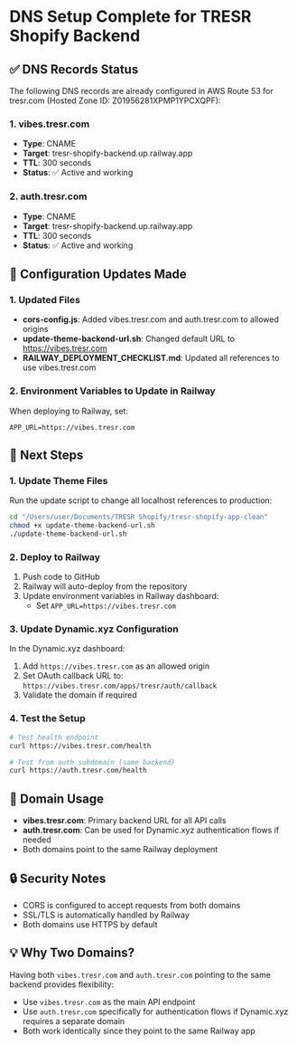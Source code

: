 # DNS Setup Complete for TRESR Shopify Backend

## ✅ DNS Records Status

The following DNS records are already configured in AWS Route 53 for tresr.com (Hosted Zone ID: Z01956281XPMP1YPCXQPF):

### 1. vibes.tresr.com
- **Type**: CNAME
- **Target**: tresr-shopify-backend.up.railway.app
- **TTL**: 300 seconds
- **Status**: ✅ Active and working

### 2. auth.tresr.com  
- **Type**: CNAME
- **Target**: tresr-shopify-backend.up.railway.app
- **TTL**: 300 seconds
- **Status**: ✅ Active and working

## 🔄 Configuration Updates Made

### 1. Updated Files
- **cors-config.js**: Added vibes.tresr.com and auth.tresr.com to allowed origins
- **update-theme-backend-url.sh**: Changed default URL to https://vibes.tresr.com
- **RAILWAY_DEPLOYMENT_CHECKLIST.md**: Updated all references to use vibes.tresr.com

### 2. Environment Variables to Update in Railway
When deploying to Railway, set:
```
APP_URL=https://vibes.tresr.com
```

## 🚀 Next Steps

### 1. Update Theme Files
Run the update script to change all localhost references to production:
```bash
cd "/Users/user/Documents/TRESR Shopify/tresr-shopify-app-clean"
chmod +x update-theme-backend-url.sh
./update-theme-backend-url.sh
```

### 2. Deploy to Railway
1. Push code to GitHub
2. Railway will auto-deploy from the repository
3. Update environment variables in Railway dashboard:
   - Set `APP_URL=https://vibes.tresr.com`

### 3. Update Dynamic.xyz Configuration
In the Dynamic.xyz dashboard:
1. Add `https://vibes.tresr.com` as an allowed origin
2. Set OAuth callback URL to: `https://vibes.tresr.com/apps/tresr/auth/callback`
3. Validate the domain if required

### 4. Test the Setup
```bash
# Test health endpoint
curl https://vibes.tresr.com/health

# Test from auth subdomain (same backend)
curl https://auth.tresr.com/health
```

## 📝 Domain Usage

- **vibes.tresr.com**: Primary backend URL for all API calls
- **auth.tresr.com**: Can be used for Dynamic.xyz authentication flows if needed
- Both domains point to the same Railway deployment

## 🔒 Security Notes

- CORS is configured to accept requests from both domains
- SSL/TLS is automatically handled by Railway
- Both domains use HTTPS by default

## 💡 Why Two Domains?

Having both `vibes.tresr.com` and `auth.tresr.com` pointing to the same backend provides flexibility:
- Use `vibes.tresr.com` as the main API endpoint
- Use `auth.tresr.com` specifically for authentication flows if Dynamic.xyz requires a separate domain
- Both work identically since they point to the same Railway app